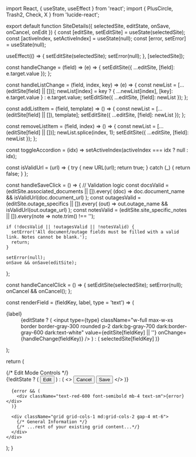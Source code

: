 import React, { useState, useEffect } from 'react';
import { PlusCircle, Trash2, Check, X } from 'lucide-react';

export default function SiteDetails({ selectedSite, editState, onSave, onCancel, onEdit }) {
  const [editSite, setEditSite] = useState(selectedSite);
  const [activeIndex, setActiveIndex] = useState(null);
  const [error, setError] = useState(null);

  useEffect(() => {
    setEditSite(selectedSite);
    setError(null);
  }, [selectedSite]);

  const handleChange = (field) => (e) => {
    setEditSite({ ...editSite, [field]: e.target.value });
  };

  const handleListChange = (field, index, key) => (e) => {
    const newList = [...(editSite[field] || [])];
    newList[index] = key ? { ...newList[index], [key]: e.target.value } : e.target.value;
    setEditSite({ ...editSite, [field]: newList });
  };

  const addListItem = (field, template) => () => {
    const newList = [...(editSite[field] || []), template];
    setEditSite({ ...editSite, [field]: newList });
  };

  const removeListItem = (field, index) => () => {
    const newList = [...(editSite[field] || [])];
    newList.splice(index, 1);
    setEditSite({ ...editSite, [field]: newList });
  };

  const toggleAccordion = (idx) => setActiveIndex(activeIndex === idx ? null : idx);

  const isValidUrl = (url) => {
    try {
      new URL(url);
      return true;
    } catch (_) {
      return false;
    }
  };

  const handleSaveClick = () => {
    // Validation logic
    const docsValid = (editSite.associated_documents || []).every(
      (doc) => doc.document_name && isValidUrl(doc.document_url)
    );
    const outagesValid = (editSite.outage_specifics || []).every(
      (out) => out.outage_name && isValidUrl(out.outage_url)
    );
    const notesValid = (editSite.site_specific_notes || []).every(note => note.trim() !== '');

    if (!docsValid || !outagesValid || !notesValid) {
      setError('All document/outage fields must be filled with a valid link. Notes cannot be blank.');
      return;
    }

    setError(null);
    onSave && onSave(editSite);
  };

  const handleCancelClick = () => {
    setEditSite(selectedSite);
    setError(null);
    onCancel && onCancel();
  };

  const renderField = (fieldKey, label, type = 'text') => (
    <dl className="py-4 sm:flex sm:items-center sm:justify-between sm:gap-4" key={fieldKey}>
      <dt className="whitespace-nowrap font-semibold text-gray-900 dark:text-white">
        {label}
      </dt>
      <dd className="mt-2 text-gray-500 dark:text-gray-400 sm:mt-0 sm:text-right">
        {editState ? (
          <input
            type={type}
            className="w-full max-w-xs border border-gray-300 rounded p-2 dark:bg-gray-700 dark:border-gray-600 dark:text-white"
            value={editSite[fieldKey] || ''}
            onChange={handleChange(fieldKey)}
          />
        ) : (
          selectedSite[fieldKey]
        )}
      </dd>
    </dl>
  );

  return (
    <div>
      {/* Edit Mode Controls */}
      <div className="flex justify-end mb-4">
        {!editState ? (
          <button
            className="flex items-center gap-1 bg-blue-600 text-white px-4 py-2 rounded hover:bg-blue-700"
            onClick={onEdit}
          >
            <Check size={16} /> Edit
          </button>
        ) : (
          <>
            <button
              className="flex items-center gap-1 bg-gray-500 text-white px-4 py-2 rounded hover:bg-gray-600 mr-2"
              onClick={handleCancelClick}
            >
              <X size={16} /> Cancel
            </button>
            <button
              className="flex items-center gap-1 bg-green-600 text-white px-4 py-2 rounded hover:bg-green-700"
              onClick={handleSaveClick}
            >
              <Check size={16} /> Save
            </button>
          </>
        )}
      </div>

      {error && (
        <div className="text-red-600 font-semibold mb-4 text-sm">{error}</div>
      )}

      <div className="grid grid-cols-1 md:grid-cols-2 gap-4 mt-6">
        {/* General Information */}
        {/* ...rest of your existing grid content...*/}
      </div>
    </div>
  );
}
